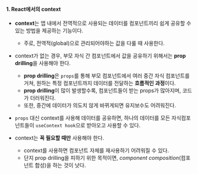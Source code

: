 
#### 1. React에서의 context

- **context**는 앱 내에서 전역적으로 사용되는 데이터를 컴포넌트끼리 쉽게 공유할 수 있는 방법을 제공하는 기능이다.
	- 주로, 전역적(global)으로 관리되어야하는 값을 다룰 때 사용한다.

- context가 없는 경우, 부모 자식 간 컴포넌트에서 값을 공유하기 위해서는 **prop drilling**을 사용해야 한다. 
	- **prop drilling**은 `props`를 통해 부모 컴포넌트에서 여러 중간 자식 컴포넌트를 거쳐, 원하는 특정 컴포넌트까지 데이터를 전달하는 **흐름적인 과정**이다.
    - **prop drilling**이 많이 발생할수록, 컴포넌트들이 받는 props가 많아지며, 코드가 더러워진다.
    - 또한, 중간에 데이터가 의도치 않게 바뀌게되면 유지보수도 어려워진다.

- `props` 대신 context를 사용해 데이터를 공유하면, 하나의 데이터를 모든 자식컴포넌트들이 `useContext hook`으로 받아오고 사용할 수 있다.

- context는 **꼭 필요할 때만** 사용해야 한다.
	- context를 사용하면 컴포넌트 자체를 재사용하기 어려워질 수 있다.
	- 단지 prop drilling을 피하기 위한 목적이면, *component composition*(컴포넌트 합성)을 하는 것이 낫다.

